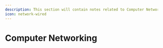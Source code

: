 ```yaml
---
description: This section will contain notes related to Computer Networking
icon: network-wired
---
```


# Computer Networking

